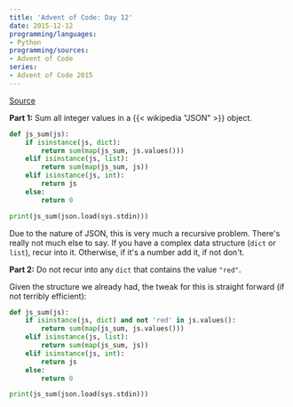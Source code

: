 ```yaml
---
title: 'Advent of Code: Day 12'
date: 2015-12-12
programming/languages:
- Python
programming/sources:
- Advent of Code
series:
- Advent of Code 2015
---
```

<a href="http://adventofcode.com/day/12">Source</a>

**Part 1:** Sum all integer values in a {{< wikipedia "JSON" >}} object.

<!--more-->

```python
def js_sum(js):
    if isinstance(js, dict):
        return sum(map(js_sum, js.values()))
    elif isinstance(js, list):
        return sum(map(js_sum, js))
    elif isinstance(js, int):
        return js
    else:
        return 0

print(js_sum(json.load(sys.stdin)))
```

Due to the nature of JSON, this is very much a recursive problem. There's really not much else to say. If you have a complex data structure (`dict` or `list`), recur into it. Otherwise, if it's a number add it, if not don't.

**Part 2:** Do not recur into any `dict` that contains the value `"red"`.

Given the structure we already had, the tweak for this is straight forward (if not terribly efficient):

```python
def js_sum(js):
    if isinstance(js, dict) and not 'red' in js.values():
        return sum(map(js_sum, js.values()))
    elif isinstance(js, list):
        return sum(map(js_sum, js))
    elif isinstance(js, int):
        return js
    else:
        return 0

print(js_sum(json.load(sys.stdin)))
```
